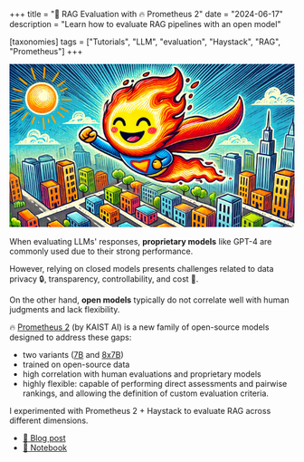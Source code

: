 +++
title = "🧪 RAG Evaluation with 🔥 Prometheus 2"
date = "2024-06-17"
description = "Learn how to evaluate RAG pipelines with an open model"

[taxonomies]
tags = ["Tutorials", "LLM", "evaluation", "Haystack", "RAG", "Prometheus"]
+++

![Prometheus 2](prometheus.png)

When evaluating LLMs' responses, **proprietary models** like GPT-4 are commonly used due to their strong performance.

However, relying on closed models presents challenges related to data privacy 🔒, transparency, controllability, and cost 💸.

On the other hand, **open models** typically do not correlate well with human judgments and lack flexibility.


🔥 [Prometheus 2](https://arxiv.org/abs/2405.01535) (by KAIST AI) is a new family of open-source models designed to address these gaps:
- two variants ([7B](https://huggingface.co/prometheus-eval/prometheus-7b-v2.0) and [8x7B](https://huggingface.co/prometheus-eval/prometheus-8x7b-v2.0))
- trained on open-source data
- high correlation with human evaluations and proprietary models
- highly flexible: capable of performing direct assessments and pairwise rankings, and allowing the definition of custom evaluation criteria.


I experimented with Prometheus 2 + Haystack to evaluate RAG across different dimensions.
- [📝 Blog post](https://haystack.deepset.ai/blog/rag-evaluation-with-prometheus-2)
- [📓 Notebook](https://haystack.deepset.ai/cookbook/prometheus2_evaluation)
